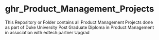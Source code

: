 # ghr_Product_Management_Projects
 This Repository or Folder contains all Product Management Projects done as part of Duke University Post Graduate Diploma in Product Management in association with edtech partner Upgrad
